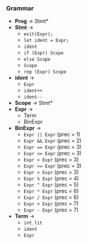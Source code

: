 ### Grammar

- **Prog** → Stmt\*
- **Stmt** →
  - `exit(Expr);`
  - `let ident = Expr;`
  - `ident`
  - `if (Expr) Scope`
  - `else Scope`
  - `Scope`
  - `rep (Expr) Scope`
- **ident** →
  - `Expr`
  - `ident++`
  - `ident--`
- **Scope** → Stmt\*
- **Expr** →
  - Term
  - BinExpr
- **BinExpr** →
  - `Expr || Expr` (prec = 1)
  - `Expr && Expr` (prec = 2)
  - `Expr == Expr` (prec = 3)
  - `Expr <= Expr` (prec = 3)
  - `Expr < Expr` (prec = 3)
  - `Expr >= Expr` (prec = 3)
  - `Expr > Expr` (prec = 3)
  - `Expr % Expr` (prec = 4)
  - `Expr ^ Expr` (prec = 5)
  - `Expr * Expr` (prec = 6)
  - `Expr / Expr` (prec = 6)
  - `Expr + Expr` (prec = 7)
  - `Expr - Expr` (prec = 7)
- **Term** →
  - `int_lit`
  - `ident`
  - `Expr`
